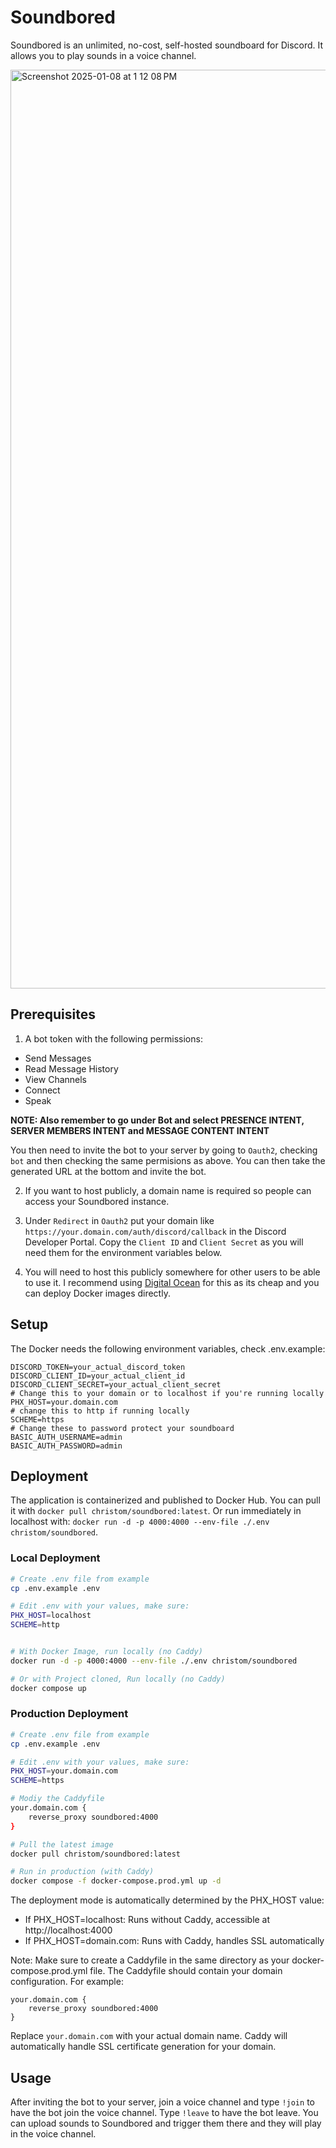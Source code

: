 # Soundbored

Soundbored is an unlimited, no-cost, self-hosted soundboard for Discord. It allows you to play sounds in a voice channel.

<img width="1470" alt="Screenshot 2025-01-08 at 1 12 08 PM" src="https://github.com/user-attachments/assets/6e2cf7ff-c19f-4405-bde0-b3f0daa4d84c" />

## Prerequisites

1. A bot token with the following permissions:

- Send Messages
- Read Message History
- View Channels
- Connect
- Speak

**NOTE: Also remember to go under Bot and select PRESENCE INTENT, SERVER MEMBERS INTENT and MESSAGE CONTENT INTENT**

You then need to invite the bot to your server by going to `Oauth2`, checking `bot` and then checking the same permisions as above. You can then take the generated URL at the bottom and invite the bot.

2. If you want to host publicly, a domain name is required so people can access your Soundbored instance.

3. Under `Redirect` in `Oauth2` put your domain like `https://your.domain.com/auth/discord/callback` in the Discord Developer Portal. Copy the `Client ID` and `Client Secret` as you will need them for the environment variables below.

4. You will need to host this publicly somewhere for other users to be able to use it. I recommend using [Digital Ocean](https://www.digitalocean.com/) for this as its cheap and you can deploy Docker images directly.


## Setup
The Docker needs the following environment variables, check .env.example:

```
DISCORD_TOKEN=your_actual_discord_token
DISCORD_CLIENT_ID=your_actual_client_id
DISCORD_CLIENT_SECRET=your_actual_client_secret
# Change this to your domain or to localhost if you're running locally
PHX_HOST=your.domain.com
# change this to http if running locally
SCHEME=https
# Change these to password protect your soundboard
BASIC_AUTH_USERNAME=admin
BASIC_AUTH_PASSWORD=admin
```


## Deployment

The application is containerized and published to Docker Hub. You can pull it with `docker pull christom/soundbored:latest`. Or run immediately in localhost with: `docker run -d -p 4000:4000 --env-file ./.env christom/soundbored`.

### Local Deployment
```bash
# Create .env file from example
cp .env.example .env

# Edit .env with your values, make sure:
PHX_HOST=localhost
SCHEME=http


# With Docker Image, run locally (no Caddy)
docker run -d -p 4000:4000 --env-file ./.env christom/soundbored

# Or with Project cloned, Run locally (no Caddy)
docker compose up
```

### Production Deployment
```bash
# Create .env file from example
cp .env.example .env

# Edit .env with your values, make sure:
PHX_HOST=your.domain.com
SCHEME=https

# Modiy the Caddyfile
your.domain.com {
    reverse_proxy soundbored:4000
}

# Pull the latest image
docker pull christom/soundbored:latest

# Run in production (with Caddy)
docker compose -f docker-compose.prod.yml up -d
```

The deployment mode is automatically determined by the PHX_HOST value:
- If PHX_HOST=localhost: Runs without Caddy, accessible at http://localhost:4000
- If PHX_HOST=domain.com: Runs with Caddy, handles SSL automatically

Note: Make sure to create a Caddyfile in the same directory as your docker-compose.prod.yml file. The Caddyfile should contain your domain configuration. For example:

```
your.domain.com {
    reverse_proxy soundbored:4000
}
```

Replace `your.domain.com` with your actual domain name. Caddy will automatically handle SSL certificate generation for your domain.


## Usage

After inviting the bot to your server, join a voice channel and type `!join` to have the bot join the voice channel. Type `!leave` to have the bot leave. You can upload sounds to Soundbored and trigger them there and they will play in the voice channel.